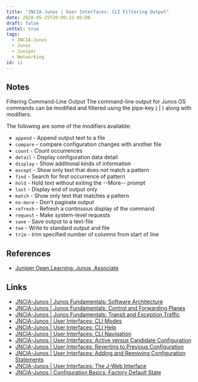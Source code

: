 ```yaml
---
title: "JNCIA-Junos | User Interfaces: CLI Filtering Output"
date: 2020-05-25T20:00:22-05:00
draft: false
zettel: true
tags:
  - JNCIA-Junos
  - Junos
  - Juniper
  - Networking
id: 11
---
```

## Notes
Filtering Command-Line Output
The command-line output for Junos OS commands can be modified and filtered using the pipe-key ( | ) along with modifiers. 

The following are some of the modifiers available:

  * `append` - Append output text to a file
  * `compare` - compare configuration changes with another file
  * `count` - Count occurrences
  * `detail` - Display configuration data detail
  * `display` - Show additional kinds of information
  * `except` - Show only text that does not match a pattern
  * `find` - Search for first occurrence of pattern
  * `hold` - Hold text without exiting the --More-- prompt
  * `last` - Display end of output only
  * `match` - Show only text that matches a pattern
  * `no-more` - Don't paginate output
  * `refresh` - Refresh a continuous display of the command
  * `request` - Make system-level requests
  * `save` - Save output to a text-file
  * `tee` - Write to standard output and file
  * `trim` - trim specified number of columns from start of line

## References
  * [Juniper Open Learning: Junos, Associate](https://cloud.contentraven.com/junosgenius/learningpath-detail/1004/3/0/1)

## Links
  * [JNCIA-Junos | Junos Fundamentals: Software Architecture](202005251440-JNCIA-Junos-Junos-Software-Architecture.md)
  * [JNCIA-Junos | Junos Fundamentals: Control and Forwarding Planes](202005251450-JNCIA-Junos-Junos-Fundamentals-Control-and-Forwarding-Planes.md)
  * [JNCIA-Junos | Junos Fundamentals: Transit and Exception Traffic](202005251905-JNCIA-Junos-Junos-Fundamentals-Transit-and-Exception-Traffic.md)
  * [JNCIA-Junos | User Interfaces: CLI Modes](202005251910-JNCIA-Junos-User-Interfaces-CLI-Modes.md)
  * [JNCIA-Junos | User Interfaces: CLI Help](202005251940-JNCIA-Junos-User-Interfaces-CLI-Help.md)
  * [JNCIA-Junos | User Interfaces: CLI Navigation](202005251955-JNCIA-Junos-User-Interfaces-CLI-Navigation.md)
  * [JNCIA-Junos | User Interfaces: Active versus Candidate Configuration](202005260819-JNCIA-Junos-User-Interfaces-Active-Versus-Candidate-Configuration.md)
  * [JNCIA-Junos | User Interfaces: Reverting to Previous Configuration](202005260853-JNCIA-Junos-User-Interfaces-Reverting-to-Previous-Configuration.md)
  * [JNCIA-Junos | User Interfaces: Adding and Removing Configuration Statements](202005260858-JNCIA-Junos-User-Interfaces-Adding-Removing-Configuration-Statements.md)
  * [JNCIA-Junos | User Interfaces: The J-Web Interface](202005260903-JNCIA-Junos-User-Interfaces-J-Web-Interface.md)
  * [JNCIA-Junos | Configuration Basics: Factory Default State](202005260925-JNCIA-Junos-Configuration-Basics-Factory-Default-State.md)